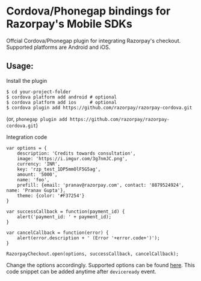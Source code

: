 # Cordova/Phonegap bindings for Razorpay's Mobile SDKs

Offcial Cordova/Phonegap plugin for integrating Razorpay's checkout. Supported platforms are Android and iOS.

## Usage:
Install the plugin

    $ cd your-project-folder
    $ cordova platform add android # optional
    $ cordova platform add ios     # optional
    $ cordova plugin add https://github.com/razorpay/razorpay-cordova.git

(or, `phonegap plugin add https://github.com/razorpay/razorpay-cordova.git`)

Integration code

    var options = {
        description: 'Credits towards consultation',
        image: 'https://i.imgur.com/3g7nmJC.png',
        currency: 'INR',
        key: 'rzp_test_1DP5mmOlF5G5ag',
        amount: '5000',
        name: 'foo',
        prefill: {email: 'pranav@razorpay.com', contact: '8879524924', name: 'Pranav Gupta'},
        theme: {color: '#F37254'}
    }

    var successCallback = function(payment_id) {
        alert('payment_id: ' + payment_id);
    }

    var cancelCallback = function(error) {
        alert(error.description + ' (Error '+error.code+')');
    }

    RazorpayCheckout.open(options, successCallback, cancelCallback);


Change the options accordingly. Supported options can be found [here](https://docs.razorpay.com/docs/checkout-form#checkout-fields). This code snippet can be added anytime after `deviceready` event.
